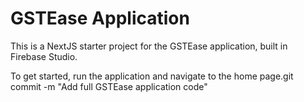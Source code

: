 # GSTEase Application

This is a NextJS starter project for the GSTEase application, built in Firebase Studio.

To get started, run the application and navigate to the home page.git commit -m "Add full GSTEase application code"
